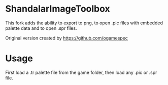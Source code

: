 # ShandalarImageToolbox
This fork adds the ability to export to png, to open .pic files with embedded palette data and to open .spr files.

Original version created by https://github.com/ogamespec

# Usage
First load a .tr palette file from the game folder, then load any .pic or .spr file.
